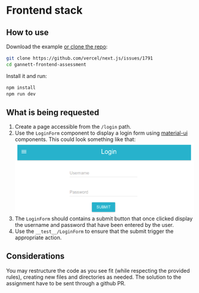 # Frontend stack

## How to use

Download the example [or clone the repo](https://github.com/mui-org/material-ui):

```sh
git clone https://github.com/vercel/next.js/issues/1791
cd gannett-frontend-assessment
```

Install it and run:

```sh
npm install
npm run dev
```

## What is being requested

1) Create a page accessible from the `/login` path.
2) Use the `LoginForm` component to display a login form using [material-ui](https://material-ui.com/) components. This could look something like that: ![alt text](./LoginForm.png)
3) The `LoginForm` should contains a submit button that once clicked display the username and password that have been entered by the user.
4) Use the `__test__/LoginForm` to ensure that the submit trigger the appropriate action.


## Considerations
You may restructure the code as you see fit (while respecting the provided rules), creating new files and directories as needed. 
The solution to the assignment have to be sent through a github PR.
